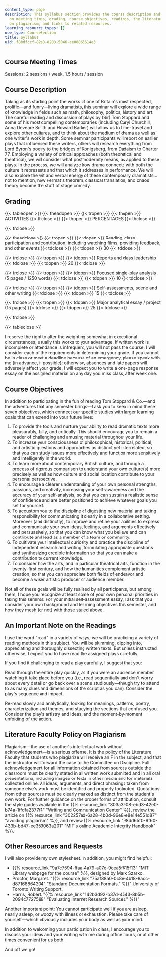 ```yaml
---
content_type: page
description: This syllabus section provides the course description and information
  on meeting times, grading, course objectives, readings, the literature faculty policy
  on plagiarism, and links to related resources.
learning_resource_types: []
ocw_type: CourseSection
title: Syllabus
uid: f8bdfccf-82e8-8203-5046-ee08865614e3
---
```


Course Meeting Times
--------------------

Sessions: 2 sessions / week, 1.5 hours / session

Course Description
------------------

Taking as its starting point the works of one of Britain's most respected, prolific—and funny—living dramatists, this seminar will explore a wide range of knowledge in fields such as math, philosophy, politics, history and art. The careful reading and discussion of plays by (Sir) Tom Stoppard and some of his most compelling contemporaries (including Caryl Churchill, Anna Deveare Smith and Howard Barker) will allow us to time-travel and explore other cultures, and to think about the medium of drama as well as one writer's work in depth. Some seminar participants will report on earlier plays that influenced these writers, others will research everything from Lord Byron's poetry to the bridges of Konigsberg, from Dadaism to Charter 77. Employing a variety of critical approaches (both theoretical and theatrical), we will consider what postmodernity means, as applied to these plays. In the process, we will analyze how drama connects with both the culture it represents and that which it addresses in performance. We will also explore the wit and verbal energy of these contemporary dramatists…not to mention, how Fermat's theorem, classical translation, and chaos theory become the stuff of stage comedy.

Grading
-------

{{< tableopen >}}
{{< theadopen >}}
{{< tropen >}}
{{< thopen >}}
ACTIVITIES
{{< thclose >}}
{{< thopen >}}
PERCENTAGES
{{< thclose >}}

{{< trclose >}}

{{< theadclose >}}
{{< tropen >}}
{{< tdopen >}}
Reading, class participation and contribution, including watching films, providing feedback, and other events
{{< tdclose >}}
{{< tdopen >}}
30
{{< tdclose >}}

{{< trclose >}}
{{< tropen >}}
{{< tdopen >}}
Reports and class leadership
{{< tdclose >}}
{{< tdopen >}}
20
{{< tdclose >}}

{{< trclose >}}
{{< tropen >}}
{{< tdopen >}}
Focused single-play analysis (5 pages / 1250 words)
{{< tdclose >}}
{{< tdopen >}}
10
{{< tdclose >}}

{{< trclose >}}
{{< tropen >}}
{{< tdopen >}}
Self-assessments, scene and other writing
{{< tdclose >}}
{{< tdopen >}}
15
{{< tdclose >}}

{{< trclose >}}
{{< tropen >}}
{{< tdopen >}}
Major analytical essay / project (15 pages)
{{< tdclose >}}
{{< tdopen >}}
25
{{< tdclose >}}

{{< trclose >}}

{{< tableclose >}}

I reserve the right to alter the weighting somewhat in exceptional circumstances; usually this works to your advantage. If written work is incomplete or attendance is infrequent, you will not pass the course. I will consider each of the requirements in determining your grade. If you cannot be in class or meet a deadline because of an emergency, please speak with me (in advance, if possible); otherwise, absences and late papers will adversely affect your grade. I will expect you to write a one-page response essay on the assigned material on any day you miss class, after week one.

Course Objectives
-----------------

In addition to participating in the fun of reading Tom Stoppard & Co.—and the adventures that any semester brings—I ask you to keep in mind these seven objectives, which connect our specific studies with larger learning goals that can extend into your future lives:

1.  To provide the tools and nurture your ability to read dramatic texts more pleasurably, fully, and critically. This should encourage you to remain a reader of challenging and amusing material throughout your life.
2.  To increase your consciousness of philosophical, historical, political, and artistic questions and approaches as distinct yet interrelated, so that you can study issues more effectively and function more sensitively and intelligently in the world.
3.  To learn more about contemporary British culture, and through a process of rigorous comparison to understand your own culture(s) more precisely as well as how culture and social location contribute to your personal perspective.
4.  To encourage a clearer understanding of your own personal strengths, passions, and creativity, increasing your self-awareness and the accuracy of your self-analysis, so that you can sustain a realistic sense of confidence and are better positioned to achieve whatever goals you set for yourself.
5.  To accustom you to the discipline of digesting new material and taking responsibility for communicating it clearly in a collaborative setting. Moreover (and distinctly), to improve and refine your abilities to express and communicate your own ideas, feelings, and arguments effectively and persuasively, so that you can know what you believe and can contribute and lead as a member of a team or community.
6.  To cultivate your intellectual curiosity and practice the discipline of independent research and writing, formulating appropriate questions and synthesizing credible information so that you can make a contribution to current knowledge.
7.  To consider how the arts, and in particular theatrical arts, function in the twenty-first century, and how the humanities complement artistic creation, so that you can appreciate both fields of endeavor and become a wiser artistic producer or audience member.

Not all of these goals will be fully realized by all participants, but among them, I hope you recognize at least some of your own personal priorities in taking this seminar. For your initial self-assessment essay, I ask that you consider your own background and learning objectives this semester, and how they mesh (or not) with those stated above.

An Important Note on the Readings
---------------------------------

I use the word "read" in a variety of ways; we will be practicing a variety of reading methods in this subject. You will be skimming, dipping into, appreciating and thoroughly dissecting written texts. But unless instructed otherwise, I expect you to have read the assigned plays carefully.

If you find it challenging to read a play carefully, I suggest that you:

Read through the entire play quickly, as if you were an audience member watching it take place before you (i.e., read sequentially and don't worry about every detail or go back over a scene studiously—though try to attend to as many clues and dimensions of the script as you can). Consider the play's sequence and impact.

Re-read slowly and analytically, looking for meanings, patterns, poetry, characterization and themes, and studying the sections that confused you. Consider the play's artistry and ideas, and the moment-by-moment unfolding of the action.

Literature Faculty Policy on Plagiarism
---------------------------------------

Plagiarism—the use of another's intellectual work without acknowledgement—is a serious offense. It is the policy of the Literature Faculty that students who plagiarize will receive an F in the subject, and that the instructor will forward the case to the Committee on Discipline. Full acknowledgement for all information obtained from sources outside the classroom must be clearly stated in all written work submitted and in all oral presentations, including images or texts in other media and for materials collected online. All ideas, arguments, and direct phrasings taken from someone else's work must be identified and properly footnoted. Quotations from other sources must be clearly marked as distinct from the student's own work. For further guidance on the proper forms of attribution, consult the style guides available in the {{% resource_link "803a3908-ebd3-42e0-b74a-1ffdfa2377f4" "Writing and Communication Center" %}}, review the article on {{% resource_link "302257ed-6a28-4b0d-96e8-e8e14e551d87" "avoiding plagiarism" %}}, and review {{% resource_link "98dd65f0-9f60-433b-bd47-ee359063a201" "MIT's online Academic Integrity Handbook" %}}.

Other Resources and Requests
----------------------------

I will also provide my own stylesheet. In addition, you might find helpful:

*   {{% resource_link "9a7c7594-ffaa-4a79-a07e-9cea5f615f13" "MIT Library webpage for the course" %}}, designed by Mark Szarko.
*   Proctor, Margaret. "{{% resource_link "75af88a0-0c8e-4b18-8acc-d87168864204" "Standard Documentation Formats." %}}" University of Toronto Writing Support. 
*   Harris, Robert. "{{% resource_link "142b3d92-b37d-4543-8b5b-2094c7727588" "Evaluating Internet Research Sources." %}}" 

Another important point: You cannot participate well if you are asleep, nearly asleep, or woozy with illness or exhaustion. Please take care of yourself—which obviously includes your body as well as your mind.

In addition to welcoming your participation in class, I encourage you to discuss your ideas and your writing with me during office hours, or at other times convenient for us both.

And off we go!